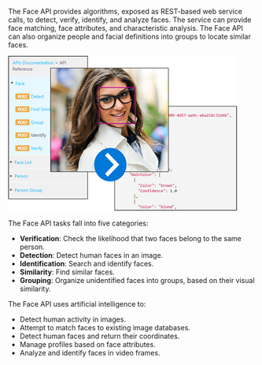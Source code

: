 The Face API provides algorithms, exposed as REST-based web service calls, to detect, verify, identify, and analyze faces. The service can provide face matching, face attributes, and characteristic analysis. The Face API can also organize people and facial definitions into groups to locate similar faces.

![The Face API](../media/2-understand-the-face-api-faces.png)

The Face API tasks fall into five categories:

* **Verification**: Check the likelihood that two faces belong to the same person.
* **Detection**: Detect human faces in an image.
* **Identification**: Search and identify faces.
* **Similarity**: Find similar faces.
* **Grouping**: Organize unidentified faces into groups, based on their visual similarity.

The Face API uses artificial intelligence to:

- Detect human activity in images.
- Attempt to match faces to existing image databases.
- Detect human faces and return their coordinates.
- Manage profiles based on face attributes.
- Analyze and identify faces in video frames.